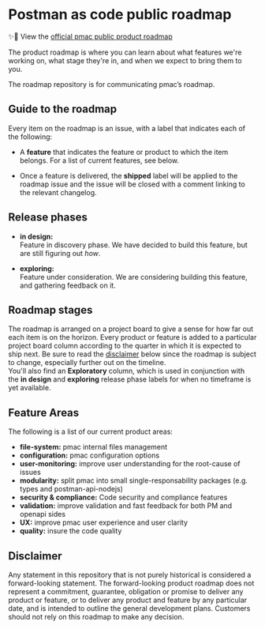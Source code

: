 # Postman as code public roadmap

✨🦄 View the [official pmac public product roadmap](https://github.com/orgs/postman-as-code/projects/1)

The product roadmap is where you can learn about what features we're working on, what stage they're in, and when we expect to bring them to you.

The roadmap repository is for communicating pmac’s roadmap.

## Guide to the roadmap

Every item on the roadmap is an issue, with a label that indicates each of the following:

- A **feature** that indicates the feature or product to which the item belongs. For a list of current features, see below. 

- Once a feature is delivered, the **shipped** label will be applied to the roadmap issue and the issue will be closed with a comment linking to the relevant changelog.

## Release phases

- **in design:**\
Feature in discovery phase. We have decided to build this feature, but are still figuring out _how_.

- **exploring:**\
Feature under consideration. We are considering building this feature, and gathering feedback on it.

## Roadmap stages

The roadmap is arranged on a project board to give a sense for how far out each item is on the horizon. 
Every product or feature is added to a particular project board column according to the quarter in which it is expected to ship next. 
Be sure to read the [disclaimer](#disclaimer) below since the roadmap is subject to change, especially further out on the timeline.  
You'll also find an **Exploratory** column, which is used in conjunction with the **in design** and **exploring** release phase labels for when no timeframe is yet available.


## Feature Areas

The following is a list of our current product areas:

- **file-system:** pmac internal files management
- **configuration:** pmac configuration options
- **user-monitoring:** improve user understanding for the root-cause of issues
- **modularity:** split pmac into small single-responsability packages (e.g. types and postman-api-nodejs)
- **security & compliance:** Code security and compliance features
- **validation:** improve validation and fast feedback for both PM and openapi sides
- **UX:** improve pmac user experience and user clarity 
- **quality:** insure the code quality

## Disclaimer 

Any statement in this repository that is not purely historical is considered a forward-looking statement. The forward-looking product roadmap does not represent a commitment, guarantee, obligation or promise to deliver any product or feature, or to deliver any product and feature by any particular date, and is intended to outline the general development plans. Customers should not rely on this roadmap to make any decision.
